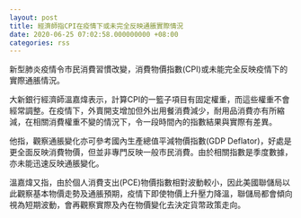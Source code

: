 ```yaml
---
layout: post
title: 經濟師指CPI在疫情下或未完全反映通脹實際情況
date: 2020-06-25 07:02:58.000000000 +08:00
categories: rss
---
```


新型肺炎疫情令市民消費習慣改變，消費物價指數(CPI)或未能完全反映疫情下的實際通脹情況。

大新銀行經濟師溫嘉煒表示，計算CPI的一籃子項目有固定權重，而這些權重不會經常調整。在疫情下，外賣開支增加但外出用餐消費減少，耐用品消費亦有所縮減，在相關消費權重不變的情況下，令一段時間內的指數結果與實際有差異。

他指，觀察通脹變化亦可參考國內生產總值平減物價指數(GDP Deflator)，好處是更全面反映消費物價，但並非專門反映一般市民消費。由於相關指數是季度數據，亦未能迅速反映通脹變化。

溫嘉煒又指，由於個人消費支出(PCE)物價指數相對波動較小，因此美國聯儲局以此觀察基本物價走勢及通脹預期，疫情下即使物價上升壓力降溫，聯儲局都會傾向視為短期波動，會再觀察實際及內在物價變化去決定貨幣政策走向。
